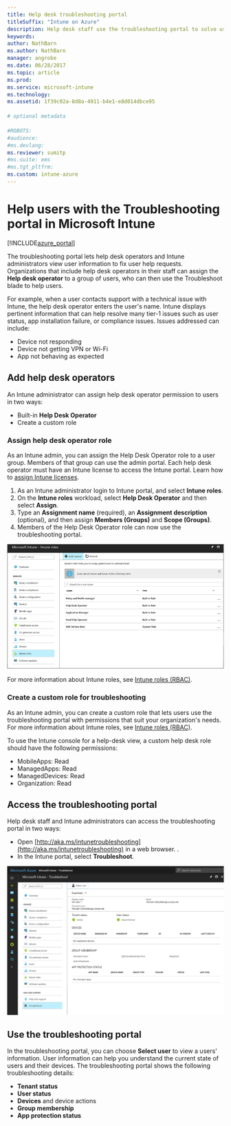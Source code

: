 ```yaml
---
title: Help desk troubleshooting portal
titleSuffix: "Intune on Azure"
description: Help desk staff use the troubleshooting portal to solve users' technical problems  
keywords:
author: NathBarn
ms.author: NathBarn
manager: angrobe
ms.date: 06/28/2017
ms.topic: article
ms.prod:
ms.service: microsoft-intune
ms.technology:
ms.assetid: 1f39c02a-8d8a-4911-b4e1-e8d014dbce95

# optional metadata

#ROBOTS:
#audience:
#ms.devlang:
ms.reviewer: sumitp
#ms.suite: ems
#ms.tgt_pltfrm:
ms.custom: intune-azure
---
```

# Help users with the Troubleshooting portal in Microsoft Intune

[!INCLUDE[azure_portal](./includes/azure_portal.md)]

The troubleshooting portal lets help desk operators and Intune administrators view user information to fix user help requests. Organizations that include help desk operators in their staff can assign the **Help desk operator** to a group of users, who can then use the Troubleshoot blade to help users.

For example, when a user contacts support with a technical issue with Intune, the help desk operator enters the user's name. Intune displays pertinent information that can help resolve many tier-1 issues such as user status, app installation failure, or compliance issues. Issues addressed can include:
- Device not responding
-	Device not getting VPN or Wi-Fi
-	App not behaving as expected


## Add help desk operators
An Intune administrator can assign help desk operator permission to users in two ways:
- Built-in **Help Desk Operator**
- Create a custom role

### Assign help desk operator role
As an Intune admin, you can assign the Help Desk Operator role to a user group. Members of that group can use the admin portal. Each help desk operator must have  an Intune license to access the Intune portal. Learn how to [assign Intune licenses](licenses-assign.md).

1. As an Intune administrator login to Intune portal, and select **Intune roles**.
3. On the **Intune roles** workload, select **Help Desk Operator** and then select **Assign**.
4. Type an **Assignment name** (required), an **Assignment description** (optional), and then assign **Members (Groups)** and **Scope (Groups)**.
5. Members of the Help Desk Operator role can now use the troubleshooting portal.

![Screenshot of Intune portal showing the Intune roles highlighted and a list of built-in roles including Help Desk Operator](./media/help-desk-user-add.png)

For more information about Intune roles, see [Intune roles (RBAC)](role-based-access-control.md).

### Create a custom role for troubleshooting
As an Intune admin, you can create a custom role that lets users use the troubleshooting portal with permissions that suit your organization's needs. For more information about Intune roles, see [Intune roles (RBAC)](role-based-access-control.md).

To use the Intune console for a help-desk view, a custom help desk role should have the following permissions:
- MobileApps: Read
- ManagedApps: Read
- ManagedDevices: Read
- Organization: Read

## Access the troubleshooting portal

Help desk staff and Intune administrators can access the troubleshooting portal in two ways:
- Open [http://aka.ms/intunetroubleshooting](http://aka.ms/intunetroubleshooting) in a web browser. .
- In the Intune portal, select **Troubleshoot**.

![Screenshot of the Intune Troubleshoot workload with Select User link](media/help-desk-user.png)

## Use the troubleshooting portal

In the troubleshooting portal, you can choose **Select user** to view a users' information. User information can help you understand the current state of users and their devices. The troubleshooting portal shows the following troubleshooting details:
- **Tenant status**
- **User status**
- **Devices** and device actions
- **Group membership**
- **App protection status**
